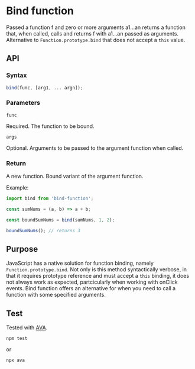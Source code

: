 # Bind function

Passed a function f and zero or more arguments a1...an returns a function that, when called, calls and returns f with a1...an passed as arguments. Alternative to `Function.prototype.bind` that does not accept a `this` value.

## API

### Syntax

````JavaScript
bind(func, [arg1, ... argn]);
````

### Parameters

`func`

Required. The function to be bound.

`args`

Optional. Arguments to be passed to the argument function when called.

### Return

A new function. Bound variant of the argument function.

Example:

```javascript
import bind from 'bind-function';

const sumNums = (a, b) => a + b;

const boundSumNums = bind(sumNums, 1, 2);

boundSumNums(); // returns 3
```

## Purpose

JavaScript has a native solution for function binding, namely `Function.prototype.bind`. Not only is this method syntactically verbose, in that it requires prototype reference and must accept a `this` binding, it does not always work as expected, partcicularly when working with onClick events. Bind function offers an alternative for when you need to call a function with some specified arguments.

## Test

Tested with [AVA](https://www.npmjs.com/package/ava).

````shell
npm test
````

or

````shell
npx ava
````